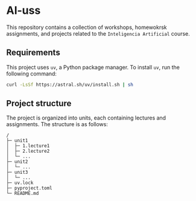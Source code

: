 # AI-uss
This repository contains a collection of workshops, homewokrsk assignments, and projects related to the `Inteligencia Artificial` course.

## Requirements
This project uses `uv`, a Python package manager. To install `uv`, run the following command:
```bash
curl -LsSf https://astral.sh/uv/install.sh | sh
```

## Project structure
The project is organized into units, each containing lectures and assignments. The structure is as follows:
```
/
├─ unit1
│  ├─ 1.lecture1
│  ├─ 2.lecture2
│  └─ ...
├─ unit2
│  └─ ...
├─ unit3
│  └─ ...
├─ uv.lock
├─ pyproject.toml
└─ README.md
```
